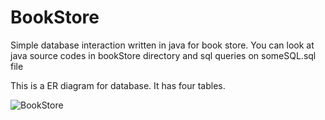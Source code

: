 # BookStore
Simple database interaction written in java for book store. You can look at java source codes in bookStore directory and sql queries on someSQL.sql file






This is a ER diagram for database. It has four tables.

![BookStore](https://user-images.githubusercontent.com/45946407/110332948-38df6880-804b-11eb-94c6-ebecd68543af.png)
